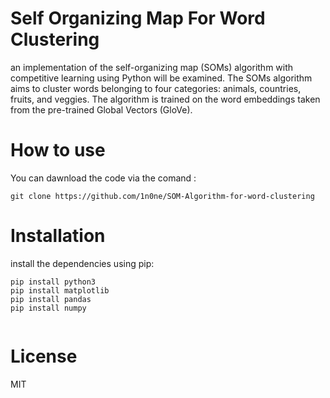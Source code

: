 <h1>Self Organizing Map For Word Clustering</h1>

an implementation of the self-organizing map (SOMs) algorithm with competitive learning using Python will be examined. The SOMs algorithm aims to cluster words belonging to four categories: animals, countries, fruits, and veggies. The algorithm is trained on the word embeddings taken from the pre-trained Global Vectors (GloVe).

<h1> How to use </h1>
You can dawnload the code via the comand :

```
git clone https://github.com/1n0ne/SOM-Algorithm-for-word-clustering
```



<h1>Installation </h1>
install the dependencies using pip:

```
pip install python3
pip install matplotlib
pip install pandas
pip install numpy


```



<h1>License </h1>
MIT


